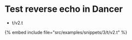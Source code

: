 # Test reverse echo in Dancer

* t/v2.t

{% embed include file="src/examples/snippets/3/t/v2.t" %}




